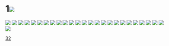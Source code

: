 # 1![](../img/31/00000001.jpg)
![](../img/31/00000002.jpg)
![](../img/31/00000003.jpg)
![](../img/31/00000004.jpg)
![](../img/31/00000005.jpg)
![](../img/31/00000006.jpg)
![](../img/31/00000007.jpg)
![](../img/31/00000008.jpg)
![](../img/31/00000009.jpg)
![](../img/31/00000010.jpg)
![](../img/31/00000011.jpg)
![](../img/31/00000012.jpg)
![](../img/31/00000013.jpg)
![](../img/31/00000014.jpg)
![](../img/31/00000015.jpg)
![](../img/31/00000016.jpg)
![](../img/31/00000017.jpg)
![](../img/31/00000018.jpg)
![](../img/31/00000019.jpg)
![](../img/31/00000020.jpg)
![](../img/31/00000021.jpg)
![](../img/31/00000022.jpg)
![](../img/31/00000023.jpg)
![](../img/31/00000024.jpg)
![](../img/31/00000025.jpg)
![](../img/31/00000026.jpg)
![](../img/31/00000027.jpg)

[32](../dir/32.md)
